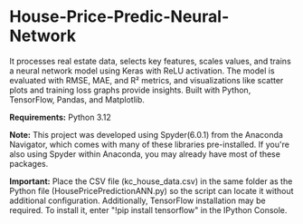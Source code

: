 # House-Price-Predic-Neural-Network
It processes real estate data, selects key features, scales values, and trains a neural network model using Keras with ReLU activation. The model is evaluated with RMSE, MAE, and R² metrics, and visualizations like scatter plots and training loss graphs provide insights. Built with Python, TensorFlow, Pandas, and Matplotlib.

**Requirements:** Python 3.12

**Note:** This project was developed using Spyder(6.0.1) from the Anaconda Navigator, which comes with many of these libraries pre-installed. If you're also using Spyder within Anaconda, you may already have most of these packages.

**Important:** Place the CSV file (kc_house_data.csv) in the same folder as the Python file (HousePricePredictionANN.py) so the script can locate it without additional configuration. Additionally, TensorFlow installation may be required. To install it, enter "!pip install tensorflow" in the IPython Console.

